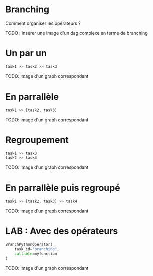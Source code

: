 # Branching

Comment organiser les opérateurs ?

TODO : insérer une image d'un dag complexe en terme de branching

# Un par un 

``` python
task1 >> task2 >> task3
``` 

TODO: image d'un graph correspondant

# En parrallèle

``` python
task1 >> [task2, task3]
``` 

TODO: image d'un graph correspondant

# Regroupement

``` python
task1 >> task3
task2 >> task3
``` 

TODO: image d'un graph correspondant

# En parrallèle puis regroupé

``` python
task1 >> [task2, task3] >> task4
``` 

TODO: image d'un graph correspondant

# LAB : Avec des opérateurs

``` python
BranchPythonOperator(
    task_id="branching",
    callable=myfunction
)
``` 

TODO: image d'un graph correspondant

